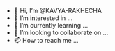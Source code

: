 - 👋 Hi, I’m @KAVYA-RAKHECHA
- 👀 I’m interested in ...
- 🌱 I’m currently learning ...
- 💞️ I’m looking to collaborate on ...
- 📫 How to reach me ...

<!---
KAVYA-RAKHECHA/KAVYA-RAKHECHA is a ✨ special ✨ repository because its `README.md` (this file) appears on your GitHub profile.
You can click the Preview link to take a look at your changes.
--->

